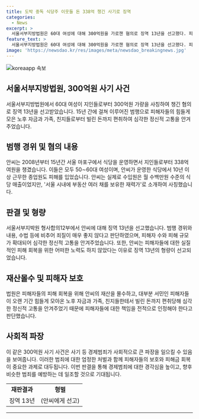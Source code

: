 ```yaml
---
title: 도박 중독 식당주 이웃들 돈 338억 챙긴 사기로 징역
categories:
  - News
excerpt: >
  서울서부지방법원은 60대 여성에 대해 300억원을 가로챈 혐의로 징역 13년을 선고했다. 피해자들은 50∼60대 여성으로, 식당을 운영하며 지인들을 속여 돈을 챙긴 것으로 밝혀졌다. 피해자들은 노후 자금과 가족에게 빌린 돈까지 피해를 입었으며, 피고인은 실질적인 피해 회복을 위한 노력을 거부하고 있는 것으로 지적되었다. 
feature_text: >
  서울서부지방법원은 60대 여성에 대해 300억원을 가로챈 혐의로 징역 13년을 선고했다. 피해자들은 50∼60대 여성으로, 식당을 운영하며 지인들을 속여 돈을 챙긴 것으로 밝혀졌다. 피해자들은 노후 자금과 가족에게 빌린 돈까지 피해를 입었으며, 피고인은 실질적인 피해 회복을 위한 노력을 거부하고 있는 것으로 지적되었다. 
image: 'https://newsdao.kr/res/images/meta/newsdao_breakingnews.jpg'
---
```


<p><img src="https://newsdao.kr/res/images/meta/newsdao_breakingnews.jpg" alt="koreaapp 속보" /></p>

<h2 data-ke-size="size26">서울서부지방법원, 300억원 사기 사건</h2>

<p data-ke-size="size16">서울서부지방법원에서 60대 여성이 지인들로부터 300억원 가량을 사칭하여 챙긴 혐의로 징역 13년을 선고받았습니다. 15년 간에 걸쳐 이루어진 범행으로 피해자들의 힘들게 모은 노후 자금과 가족, 친지들로부터 빌린 돈까지 편취하여 심각한 정신적 고통을 안겨주었습니다.</p>

<h2 data-ke-size="size24">범행 경위 및 혐의 내용</h2>

<p data-ke-size="size16">안씨는 2008년부터 15년간 서울 마포구에서 식당을 운영하면서 지인들로부터 338억여원을 챙겼습니다. 이들은 모두 50∼60대 여성이며, 안씨가 운영한 식당에서 10년 이상 근무한 종업원도 피해를 입었습니다. 안씨는 실제로 수입원은 월 수백만원 수준의 식당 매출이었지만, '서울 시내에 부동산 여러 채를 보유한 재력가'로 소개하여 사칭했습니다.</p>

<h2 data-ke-size="size24">판결 및 형량</h2>

<p data-ke-size="size16">서울서부지박원 형사합의12부에서 안씨에 대해 징역 13년을 선고했습니다. 범행 경위와 내용, 수법 등에 비추어 죄질이 매우 좋지 않다고 판단하였으며, 피해자 수와 피해 규모가 확대되어 심각한 정신적 고통을 안겨주었습니다. 또한, 안씨는 피해자들에 대한 실질적인 피해 회복을 위한 어떠한 노력도 하지 않았다는 이유로 징역 13년의 형량이 선고되었습니다.</p>

<h2 data-ke-size="size24">재산몰수 및 피해자 보호</h2>

<p data-ke-size="size16">법원은 피해자들의 피해 회복을 위해 안씨의 재산을 몰수하고, 대부분 서민인 피해자들이 오랜 기간 힘들게 모아온 노후 자금과 가족, 친지들한테서 빌린 돈까지 편취당해 심각한 정신적 고통을 안겨주었기 때문에 피해자들에 대한 책임을 전적으로 인정해야 한다고 판단했습니다.</p>

<h2 data-ke-size="size24">사회적 파장</h2>

<p data-ke-size="size16">이 같은 300억원 사기 사건은 사기 등 경제범죄가 사회적으로 큰 파장을 일으킬 수 있음을 보여줍니다. 이러한 범죄에 대한 엄정한 처벌과 함께 피해자들의 보호와 피해금 회복이 중요한 과제로 대두됩니다. 이번 판결을 통해 경제범죄에 대한 경각심을 높이고, 향후 비슷한 범죄를 예방하는 데 일조할 것으로 기대됩니다.</p>

<table>
  <tr>
    <td style="text-align: center; height: 17px;"><b>재판결과</b></td>
    <td style="text-align: center; height: 17px;"><b>형벌</b></td>
  </tr>
  <tr>
    <td style="text-align: center; height: 17px;">징역 13년</td>
    <td style="text-align: center; height: 17px;">(안씨에게 선고)</td>
  </tr>
</table>

<hr>

